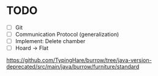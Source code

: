 # TODO

- [ ] Git
- [ ] Communication Protocol (generalization)
- [ ] Implement: Delete chamber
- [ ] Hoard -> Flat

https://github.com/TypingHare/burrow/tree/java-version-deprecated/src/main/java/burrow/furniture/standard